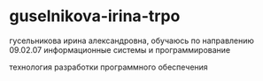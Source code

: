 # guselnikova-irina-trpo
гусельникова ирина александровна, обучаюсь по направлению 09.02.07 информационные системы и программирование

технология разработки программного обеспечения

